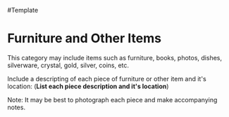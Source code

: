 #Template 
# Furniture and Other Items
This category may include items such as furniture, books, photos, dishes, silverware, crystal, gold, silver, coins, etc.

Include a descripting of each piece of furniture or other item and it's location:
    (**List each piece description and it's location**)

Note: It may be best to photograph each piece and make accompanying notes.

